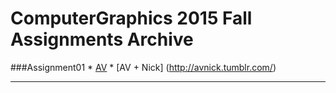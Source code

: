# ComputerGraphics 2015 Fall Assignments Archive
  ###Assignment01
     * [AV](http://lovecicijoannastuff.tumblr.com/)
     * [AV + Nick] (http://avnick.tumblr.com/)


***

